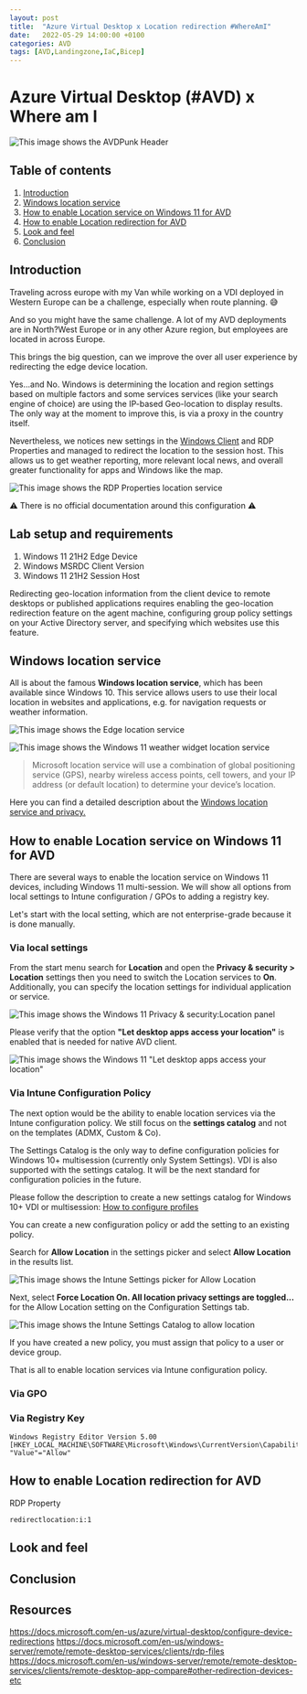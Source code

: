 ```yaml
---
layout: post
title:  "Azure Virtual Desktop x Location redirection #WhereAmI"
date:   2022-05-29 14:00:00 +0100
categories: AVD
tags: [AVD,Landingzone,IaC,Bicep]
---
```

# Azure Virtual Desktop (#AVD) x Where am I

![This image shows the AVDPunk Header](/assets/img/2022-06-14/2022-06-14-000.png)

## Table of contents
1. [Introduction](#Introduction)
2. [Windows location service](#Windows-location-service-and-privacy)
3. [How to enable Location service on Windows 11 for AVD](#How-to-enable-Location-service-on-Windows-11-for-AVD)
4. [How to enable Location redirection for AVD](#How-to-enable-Location-redirection-for-AVD)
5. [Look and feel](#Look-and-feel)
6. [Conclusion](#Conclusion)

## Introduction
Traveling across europe with my Van while working on a VDI deployed in Western Europe can be a challenge, especially when route planning. 😅

And so you might have the same challenge. A lot of my AVD deployments are in North?West Europe or in any other Azure region, but employees are located in across Europe. 

This brings the big question, can we improve the over all user experience by redirecting the edge device location. 

Yes...and No. Windows is determining the location and region settings based on multiple factors and some services services (like your search engine of choice) are using the IP-based Geo-location to display results. The only way at the moment to improve this, is via a proxy in the country itself. 

Nevertheless, we notices new settings in the [Windows Client](https://docs.microsoft.com/en-us/azure/virtual-desktop/configure-device-redirections) and RDP Properties and managed to redirect the location to the session host. This allows us to get weather reporting, more relevant local news, and overall greater functionality for apps and Windows like the map. 

![This image shows the RDP Properties location service](/assets/img/2022-06-14/2022-06-14-0000.png)

⚠️ There is no official documentation around this configuration ⚠️

## Lab setup and requirements

1. Windows 11 21H2 Edge Device
2. Windows MSRDC Client Version
3. Windows 11 21H2 Session Host  

Redirecting geo-location information from the client device to remote desktops or published applications requires enabling the geo-location redirection feature on the agent machine, configuring group policy settings on your Active Directory server, and specifying which websites use this feature.

## Windows location service

All is about the famous **Windows location service**, which has been available since Windows 10. This service allows users to use their local location in websites and applications, e.g. for navigation requests or weather information. 

![This image shows the Edge location service](/assets/img/2022-06-14/2022-06-14-001.png)

![This image shows the Windows 11 weather widget location service](/assets/img/2022-06-14/2022-06-14-002.png)

>Microsoft location service will use a combination of global positioning service (GPS), nearby wireless access points, cell towers, and your IP address (or default location) to determine your device’s location.

Here you can find a detailed description about the [Windows location service and privacy.](https://support.microsoft.com/en-us/windows/windows-location-service-and-privacy-3a8eee0a-5b0b-dc07-eede-2a5ca1c49088)

## How to enable Location service on Windows 11 for AVD

There are several ways to enable the location service on Windows 11 devices, including Windows 11 multi-session. We will show all options from local settings to Intune configuration / GPOs to adding a registry key. 

Let's start with the local setting, which are not enterprise-grade because it is done manually. 

### Via local settings

From the start menu search for **Location** and open the **Privacy & security > Location** settings then you need to switch the Location services to **On**. Additionally, you can specify the location settings for individual application or service. 

![This image shows the Windows 11 Privacy & security:Location panel](/assets/img/2022-06-14/2022-06-14-003.png)

Please verify that the option **"Let desktop apps access your location"** is enabled that is needed for native AVD client. 

![This image shows the Windows 11 "Let desktop apps access your location"](/assets/img/2022-06-14/2022-06-14-004.png)

### Via Intune Configuration Policy

The next option would be the ability to enable location services via the Intune configuration policy. We still focus on the **settings catalog** and not on the templates (ADMX, Custom & Co). 

The Settings Catalog is the only way to define configuration policies for Windows 10+ multisession (currently only System Settings). VDI is also supported with the settings catalog. It will be the next standard for configuration policies in the future. 

Please follow the description to create a new settings catalog for Windows 10+ VDI or multisession: [How to configure profiles](https://avdpunks.com/avd/2022/02/05/IntuneConfigOptForAVD.html#How-to-configure-profiles)

You can create a new configuration policy or add the setting to an existing policy. 

Search for **Allow Location** in the settings picker and select **Allow Location** in the results list. 

![This image shows the Intune Settings picker for Allow Location](/assets/img/2022-06-14/2022-06-14-005.png)

Next, select **Force Location On. All location privacy settings are toggled...** for the Allow Location setting on the Configuration Settings tab. 

![This image shows the Intune Settings Catalog to allow location](/assets/img/2022-06-14/2022-06-14-006.png)

If you have created a new policy, you must assign that policy to a user or device group. 

That is all to enable location services via Intune configuration policy.

### Via GPO

### Via Registry Key

```
Windows Registry Editor Version 5.00
[HKEY_LOCAL_MACHINE\SOFTWARE\Microsoft\Windows\CurrentVersion\CapabilityAccessManager\ConsentStore\location]
"Value"="Allow"
```
## How to enable Location redirection for AVD

RDP Property
```
redirectlocation:i:1
```
## Look and feel


## Conclusion

## Resources
https://docs.microsoft.com/en-us/azure/virtual-desktop/configure-device-redirections
https://docs.microsoft.com/en-us/windows-server/remote/remote-desktop-services/clients/rdp-files
https://docs.microsoft.com/en-us/windows-server/remote/remote-desktop-services/clients/remote-desktop-app-compare#other-redirection-devices-etc

